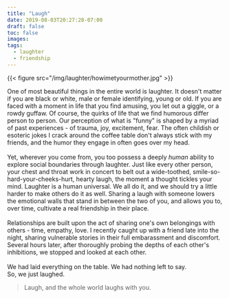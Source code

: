 ```yaml
---
title: "Laugh"
date: 2019-08-03T20:27:28-07:00
draft: false
toc: false
images:
tags: 
  - laughter
  - friendship
---
```


{{< figure src="/img/laughter/howimetyourmother.jpg" >}}

One of most beautiful things in the entire world is laughter. It doesn't matter
if you are black or white, male or female identifying, young or old. If you are faced with
a moment in life that you find amusing, you let out a giggle, or a rowdy guffaw. Of course, the quirks of life that we find humorous differ person to person. Our perception of
what is "funny" is shaped by a myriad of past experiences - of trauma, joy, excitement, fear.
The often childish or esoteric jokes I crack around the coffee table don't always stick with my friends,
and the humor they engage in often goes over my head.\
\
Yet, wherever you come from, you too possess a deeply _human_ ability to explore social boundaries through laughter.
Just like every other person, your chest and throat work in concert to belt out a wide-toothed, smile-so-hard-your-cheeks-hurt, hearty laugh,
the moment a thought tickles your mind. Laughter is a human universal. We all do it, and we should try a little harder to make
others do it as well. Sharing a laugh with someone lowers the emotional walls that stand in between the two of you,
and allows you to, over time, cultivate a real friendship in their place.\
\
Relationships are built upon the act of sharing one's own belongings with others - time, empathy, love.
I recently caught up with a friend late into the night, sharing vulnerable stories in their full embarassment and discomfort. Several hours later,
after thoroughly probing the depths of each other's inhibitions, we stopped and looked at each other.\
\
We had laid everything on the table. We had nothing left to say.\
So, we just laughed.


> Laugh, and the whole world laughs with you.
